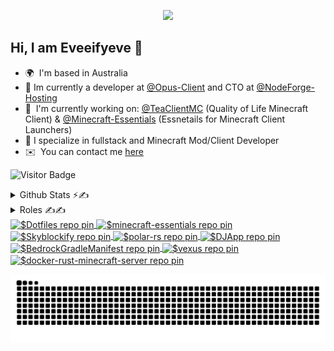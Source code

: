 
<p align="center">
    <a href="https://github.com/LelouchFR/skill-icons">
        <img src="https://go-skill-icons.vercel.app/api/icons?i=ts,js,html,css,sass,astro,svelte,swift,go,cpp,asm,react,kotlin,lua,rust,zig,vue,java,svg,nix,gleam,python,bash,dart,maven,gradle,bootstrap,godot,nextjs,supabase,replit,tailwind,tauri,electron,vercel,vite,webpack,prisma,gatsby,nginx,nodejs,cmake,githubactions,flutter,jquery,angular,solidjs,bun,discordjs,mongodb,sqlite,postgresql,surrealdb,vim,neovim,idea,vscode,docker,postman,github,gimp,pr,davinci,arcbrowser,zen,firefox,chrome&perline=13" />
    </a>
</p>
    

Hi, I am Eveeifyeve 👋
-------------------------
*   🌍  I'm based in Australia
*   🔭  Im currently a developer at [@Opus-Client](https://github.com/Opus-Client) and CTO at [@NodeForge-Hosting](https://github.com/NodeForge-Hosting)
*   🚀  I'm currently working on: [@TeaClientMC](https://github.com/TeaClientMC) (Quality of Life Minecraft Client) & [@Minecraft-Essentials](https://github.com/Minecraft-Essentials) (Essnetails for Minecraft Client Launchers)
*   🌟  I specialize in fullstack and Minecraft Mod/Client Developer
*   ✉️  You can contact me [here](https://eveeifyeve.pages.dev/contact)

![Visitor Badge](https://visitor-badge.laobi.icu/badge?page_id=eveeifyeve.eveeifyeve&left_color=royalblue&right_color=mediumpurple&left_text=People%20Visited:)


<details>
    <summary>Github Stats ⚡️✍️</summary>
    
<img src="https://github-readme-stats.vercel.app/api?username=eveeifyeve&bg_color=30,34e8ff,9e26ff&title_color=000&text_color=fff" height="150" alt="stats graph"/>
<img src="https://github-readme-stats.vercel.app/api/top-langs?username=eveeifyeve&locale=en&hide_title=false&layout=compact&card_width=320&langs_count=5&bg_color=30,34e8ff,9e26ff&hide_border=false&order=2&title_color=000&text_color=fff" height="150" alt="languages graph"  />
    
</details>

<details>
    <summary>Roles ✍️✍️</summary>
    
### Businesses
- DigitalBrewStudios: Chief Executive Officer,
- OpusClient: Senior Software Engineer,
- NodeForge: Senior Software Developer,
- DuvanMC: Junior Software Developer,

### Opensource Projects: 
- Evolutify: CEO,
- Cordevall: CEO,
- Minecraft-essentials: Owner


    
</details>




<a href="https://github.com/Eveeifyeve/Dotfiles">
    <img height="150em" width="412em" align="center" src="https://github-readme-stats.vercel.app/api/pin/?username=Eveeifyeve&repo=Dotfiles&langs_count=5&bg_color=30,34e8ff,9e26ff&hide_border=false&order=2&title_color=000&text_color=fff" alt="$Dotfiles repo pin" />
</a>
<a href="https://github.com/Minecraft-Essentials/minecraft-essentials">
    <img height="150em" width="412em" align="center" src="https://github-readme-stats.vercel.app/api/pin/?username=Minecraft-Essentials&repo=minecraft-essentials&langs_count=5&bg_color=30,34e8ff,9e26ff&hide_border=false&order=2&title_color=000&text_color=fff" alt="$minecraft-essentials repo pin" />
</a>
<a href="https://github.com/DigitalBrewStudios/Skyblockify">
    <img height="150em" width="412em" align="center" src="https://github-readme-stats.vercel.app/api/pin/?username=DigitalBrewStudios&repo=Skyblockify&langs_count=5&bg_color=30,34e8ff,9e26ff&hide_border=false&order=2&title_color=000&text_color=fff" alt="$Skyblockify repo pin" />
</a>
<a href="https://github.com/DigitalBrewStudios/polar-rs">
    <img height="150em" width="412em" align="center" src="https://github-readme-stats.vercel.app/api/pin/?username=DigitalBrewStudios&repo=polar-rs&langs_count=5&bg_color=30,34e8ff,9e26ff&hide_border=false&order=2&title_color=000&text_color=fff" alt="$polar-rs repo pin" />
</a>
<a href="https://github.com/Eveeifyeve/DJApp">
    <img height="150em" width="412em" align="center" src="https://github-readme-stats.vercel.app/api/pin/?username=Eveeifyeve&repo=DJApp&langs_count=5&bg_color=30,34e8ff,9e26ff&hide_border=false&order=2&title_color=000&text_color=fff" alt="$DJApp repo pin" />
</a>
<a href="https://github.com/Eveeifyeve/BedrockGradleManifest">
    <img height="150em" width="412em" align="center" src="https://github-readme-stats.vercel.app/api/pin/?username=Eveeifyeve&repo=BedrockGradleManifest&langs_count=5&bg_color=30,34e8ff,9e26ff&hide_border=false&order=2&title_color=000&text_color=fff" alt="$BedrockGradleManifest repo pin" />
</a>
<a href="https://github.com/Eveeifyeve/vexus">
    <img height="150em" width="412em" align="center" src="https://github-readme-stats.vercel.app/api/pin/?username=Eveeifyeve&repo=vexus&langs_count=5&bg_color=30,34e8ff,9e26ff&hide_border=false&order=2&title_color=000&text_color=fff" alt="$vexus repo pin" />
</a>
<a href="https://github.com/Eveeifyeve/docker-rust-minecraft-server">
    <img height="150em" width="412em" align="center" src="https://github-readme-stats.vercel.app/api/pin/?username=Eveeifyeve&repo=docker-rust-minecraft-server&langs_count=5&bg_color=30,34e8ff,9e26ff&hide_border=false&order=2&title_color=000&text_color=fff" alt="$docker-rust-minecraft-server repo pin" />
</a>
    

![Snake](https://raw.githubusercontent.com/eveeifyeve/eveeifyeve/output/snake.svg)
